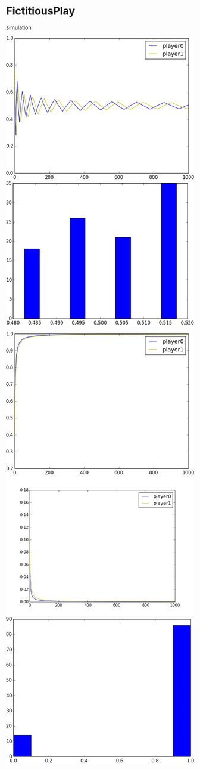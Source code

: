 FictitiousPlay
==============

simulation

![fictitious0](fictitious_graph1.0.png)
![fictitious1](fictitious_histo1.0.png)

![coordination0](coordinationgame_graph1.png.png)
![coordination1](coordinationgame_graph2.png)
![coordination2](coordination_histo1.0.png)
